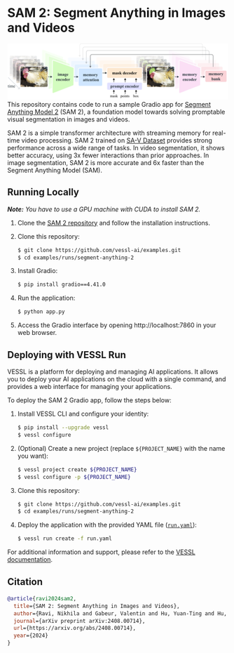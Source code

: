 # SAM 2: Segment Anything in Images and Videos
![model architecture](assets/segment-anything-2.png)
This repository contains code to run a sample Gradio app for [Segment Anything Model 2](https://github.com/facebookresearch/segment-anything-2) (SAM 2), a foundation model towards solving promptable visual segmentation in images and videos.

SAM 2 is a simple transformer architecture with streaming memory for real-time video processing. SAM 2 trained on [SA-V Dataset](https://ai.meta.com/datasets/segment-anything-video/) provides strong performance across a wide range of tasks. In video segmentation, it shows better accuracy, using 3x fewer interactions than prior approaches. In image segmentation, SAM 2 is more accurate and 6x faster than the Segment Anything Model (SAM).

## Running Locally
***Note:** You have to use a GPU machine with CUDA to install SAM 2.*

1. Clone the [SAM 2 repository](https://github.com/facebookresearch/segment-anything-2) and follow the installation instructions.

2. Clone this repository:
    ```sh
    $ git clone https://github.com/vessl-ai/examples.git
    $ cd examples/runs/segment-anything-2
    ```

3. Install Gradio:
    ```sh
    $ pip install gradio==4.41.0
    ```

4. Run the application:
    ```sh
    $ python app.py
    ```

5. Access the Gradio interface by opening http://localhost:7860 in your web browser.

## Deploying with VESSL Run
VESSL is a platform for deploying and managing AI applications. It allows you to deploy your AI applications on the cloud with a single command, and provides a web interface for managing your applications.

To deploy the SAM 2 Gradio app, follow the steps below:

1. Install VESSL CLI and configure your identity:
    ```sh
    $ pip install --upgrade vessl
    $ vessl configure
    ```
2. (Optional) Create a new project (replace `${PROJECT_NAME}` with the name you want):
    ```sh
    $ vessl project create ${PROJECT_NAME}
    $ vessl configure -p ${PROJECT_NAME}
    ```
3. Clone this repository:
    ```sh
    $ git clone https://github.com/vessl-ai/examples.git
    $ cd examples/runs/segment-anything-2
    ```
4. Deploy the application with the provided YAML file ([`run.yaml`](./run.yaml)):
    ```sh
    $ vessl run create -f run.yaml
    ```

For additional information and support, please refer to the [VESSL documentation](https://docs.vessl.ai).

## Citation
```bibtex
@article{ravi2024sam2,
  title={SAM 2: Segment Anything in Images and Videos},
  author={Ravi, Nikhila and Gabeur, Valentin and Hu, Yuan-Ting and Hu, Ronghang and Ryali, Chaitanya and Ma, Tengyu and Khedr, Haitham and R{\"a}dle, Roman and Rolland, Chloe and Gustafson, Laura and Mintun, Eric and Pan, Junting and Alwala, Kalyan Vasudev and Carion, Nicolas and Wu, Chao-Yuan and Girshick, Ross and Doll{\'a}r, Piotr and Feichtenhofer, Christoph},
  journal={arXiv preprint arXiv:2408.00714},
  url={https://arxiv.org/abs/2408.00714},
  year={2024}
}
```